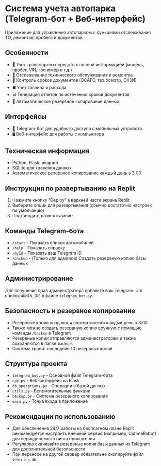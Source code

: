 # Система учета автопарка (Telegram-бот + Веб-интерфейс)

Приложение для управления автопарком с функциями отслеживания ТО, ремонтов, пробега и документов.

## Особенности

- 🚗 Учет транспортных средств с полной информацией (модель, пробег, VIN, госномер и т.д.)
- 🔧 Отслеживание технического обслуживания и ремонтов
- 📅 Контроль сроков документов (ОСАГО, тех.осмотр, СКЗИ)
- ⛽ Учет топлива и расхода
- 📊 Генерация отчетов по истечению сроков документов
- 💾 Автоматическое резервное копирование данных

## Интерфейсы

- 📱 Telegram-бот для удобного доступа с мобильных устройств
- 🖥️ Веб-интерфейс для работы с компьютера

## Техническая информация

- Python, Flask, aiogram
- SQLite для хранения данных
- Автоматическое резервное копирование каждый день в 3:00

## Инструкция по развертыванию на Replit

1. Нажмите кнопку "Deploy" в верхней части экрана Replit
2. Выберите опции для развертывания (обычно достаточно настроек по умолчанию)
3. Подтвердите развертывание

## Команды Telegram-бота

- `/start` - Показать список автомобилей
- `/help` - Показать справку
- `/myid` - Показать ваш Telegram ID
- `/backup` - (Только для админов) Создать резервную копию базы данных

## Администрирование

Для получения прав администратора добавьте ваш Telegram ID в список `ADMIN_IDS` в файле `telegram_bot.py`.

## Безопасность и резервное копирование

- Резервные копии создаются автоматически каждый день в 3:00
- Также можно создать резервную копию вручную с помощью команды `/backup` в Telegram
- Резервные копии отправляются администраторам и также сохраняются в папке `backups`
- Система хранит последние 10 резервных копий

## Структура проекта

- `telegram_bot.py` - Основной файл Telegram-бота
- `app.py` - Веб-интерфейс на Flask
- `db_operations.py` - Операции с базой данных
- `utils.py` - Вспомогательные функции
- `backup.py` - Система резервного копирования
- `main.py` - Точка входа в приложение

## Рекомендации по использованию

- Для обеспечения 24/7 работы на бесплатном плане Replit рекомендуется настроить внешний сервис (например, UptimeRobot) для периодического пинга приложения
- Регулярно скачивайте резервные копии базы данных из Telegram для дополнительной безопасности
- При переносе на другой сервер обязательно скопируйте файл `vehicles.db`
